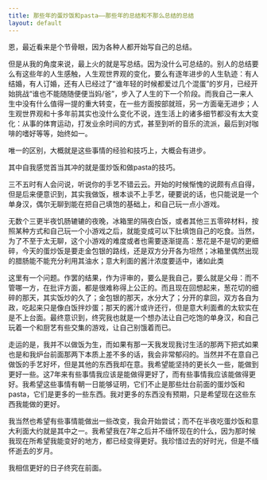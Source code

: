 ```yaml
---
title: 那些年的蛋炒饭和pasta——那些年的总结和不那么总结的总结
layout: default
---
```


恩，最近看来是个节骨眼，因为各种人都开始写自己的总结。

但是从我的角度来说，最上火的就是写总结。因为没什么可总结的。别人的总结要么有这些年的人生感触，人生观世界观的变化，要么有逐年进步的人生轨迹：有人结婚，有人订婚，还有人已经过了“谁年轻的时候都爱过几个混蛋”的岁月，已经开始挑战“谁也不能随随便便当妈/爸”，步入了人生的下一个阶段。而我自己一来人生中没有什么值得一提的重大转变，在一些方面按部就班，另一方面毫无进步；人生观世界观和十多年前其实也没什么变化不说，连生活上的诸多细节都没有太大变化：从事的体育运动，打发业余时间的方式，甚至到听的音乐的流派，最后到对咖啡的嗜好等等，始终如一。

唯一的区别，大概就是这些事情的经验和技巧上，大概会有进步。

其中自我感觉首当其冲的就是蛋炒饭和做pasta的技巧。

三不五时有人会问说，听说你的手艺不错云云。开始的时候惭愧的说颇有点自得，但是后来便意识到，其实我做饭，根本谈不上手艺，硬要说的话，也只能说是一个单身汉，偶尔无聊到能在把自己填饱的基础上，和自己玩一点小游戏。

无数个三更半夜饥肠辘辘的夜晚，冰箱里的隔夜白饭，或者其他三五零碎材料，按照某种方式和自己玩一个小游戏之后，就能变成可以下肚填饱自己的吃食。当然，为了不至于太无聊，这个小游戏的难度或者也需要逐渐提高：葱花是不是切的更细碎，今天的蛋炒饭是要走金包银的路线，还是双方分开各为坦然；冰箱里偶然出现的腊肠能不能充分利用其油水；意大利面的酱汁浓度要适中，诸如此类

这里有一个问题。作罢的结果，作为评审的，要么是我自己，要么就是父母：而不管哪一方，在批评方面，都是很难称得上公正的。而且现在回想起来，葱花切的细碎的那天，其实饭炒的久了；金包银的那天，水分大了；分开的拿回，双方各自为政，吃起来只是像白饭拌炒蛋；那天的酱汁或许还行，但是意大利面煮的太软实在是不上台面。最终意识到，终究我也就是一个想办法让自己吃饱的单身汉，和自己玩着一个和厨艺有些交集的游戏，让自己别饿着而已。

走运的是，我并不以做饭为生，而如果有那一天我发现我讨生活的那两下把式如果也是和我炉台前面那两下本质上差不多的话，我会非常郁闷的。当然并不在意自己做饭的手艺好坏，但是其他的东西我却在意。我希望能坚持的更长久一些，能做到更好一些。这7年来有些事情我应该是能做得更好了，而有些事情我应该能做得更好。我希望这些事情有朝一日能够证明，它们不止是那些灶台前面的蛋炒饭和pasta，它们是更多的一些东西。我对更多的东西没有预期，只是希望现在这些东西我能做的更好。

我当然也希望有些事情能做出一些改变，我会开始尝试；而不在半夜吃蛋炒饭和意大利面大约就是其中之一。我希望我在7年之后并不缅怀现在的什么，因为那时候我现在所希望我能变好的地方，都已经变得更好。我珍惜过去的好时光，但是不缅怀逝去的岁月。

我相信更好的日子终究在前面。
